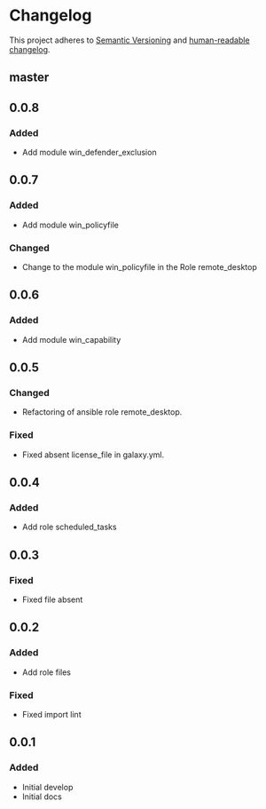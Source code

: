 # Changelog

This project adheres to [Semantic Versioning](https://semver.org/spec/v2.0.0.html)
and [human-readable changelog](https://keepachangelog.com/en/1.0.0/).

## master

## 0.0.8

### Added

- Add module win_defender_exclusion

## 0.0.7

### Added

- Add module win_policyfile

### Changed

- Change to the module win_policyfile in the Role remote_desktop

## 0.0.6

### Added

- Add module win_capability

## 0.0.5

### Changed

- Refactoring of ansible role remote_desktop.

### Fixed

- Fixed absent license_file in galaxy.yml.

## 0.0.4

### Added

- Add role scheduled_tasks

## 0.0.3

### Fixed

- Fixed file absent

## 0.0.2

### Added

- Add role files

### Fixed

- Fixed import lint

## 0.0.1

### Added

- Initial develop
- Initial docs
